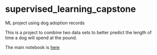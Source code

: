 # supervised_learning_capstone
ML project using dog adoption records

This is a project to combine two data sets to better predict the length of time a dog will spend at the pound.

The main notebook is [here](https://github.com/chrisoyer/supervised_learning_capstone/blob/master/dog_adoption_SL_capstone.ipynb)

